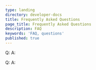 ```yaml
---
type: landing
directory: developer-docs
title: Frequently Asked Questions
page_title: Frequently Asked Questions
description: FAQ
keywords: 'FAQ, questions'
published: true
---
```

Q:
A:

Q:
A: 
